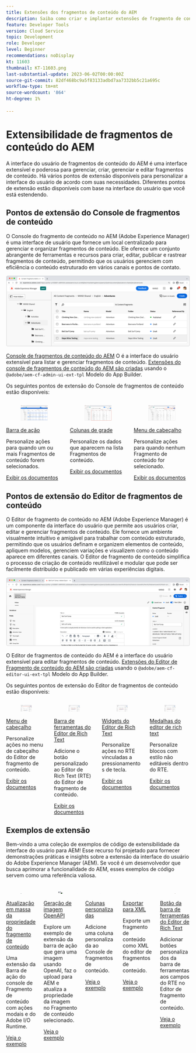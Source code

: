```yaml
---
title: Extensões dos fragmentos de conteúdo do AEM
description: Saiba como criar e implantar extensões de fragmento de conteúdo as a Cloud Service para AEM
feature: Developer Tools
version: Cloud Service
topic: Development
role: Developer
level: Beginner
recommendations: noDisplay
kt: 11603
thumbnail: KT-11603.png
last-substantial-update: 2023-06-02T00:00:00Z
source-git-commit: 82df468bc9a5f83133adbd7aa7332bb5c21a695c
workflow-type: tm+mt
source-wordcount: '864'
ht-degree: 1%

---
```


# Extensibilidade de fragmentos de conteúdo do AEM

A interface do usuário de fragmentos de conteúdo do AEM é uma interface extensível e poderosa para gerenciar, criar, gerenciar e editar fragmentos de conteúdo. Há vários pontos de extensão disponíveis para personalizar a interface do usuário de acordo com suas necessidades. Diferentes pontos de extensão estão disponíveis com base na interface do usuário que você está estendendo.

## Pontos de extensão do Console de fragmentos de conteúdo

O Console do fragmento de conteúdo no AEM (Adobe Experience Manager) é uma interface de usuário que fornece um local centralizado para gerenciar e organizar fragmentos de conteúdo. Ele oferece um conjunto abrangente de ferramentas e recursos para criar, editar, publicar e rastrear fragmentos de conteúdo, permitindo que os usuários gerenciem com eficiência o conteúdo estruturado em vários canais e pontos de contato.

![Console de fragmentos de conteúdo](./assets/overview/cfc.png)

[Console de fragmentos de conteúdo do AEM](https://experienceleague.adobe.com/docs/experience-manager-cloud-service/content/sites/administering/content-fragments/content-fragments-console.html?lang=pt-BR) O é a interface do usuário extensível para listar e gerenciar fragmentos de conteúdo. [Extensões do console de fragmentos de conteúdo do AEM são criadas](https://developer.adobe.com/uix/docs/services/aem-cf-console-admin/code-generation) usando o `@adobe/aem-cf-admin-ui-ext-tpl` Modelo do App Builder.

Os seguintes pontos de extensão do Console de fragmentos de conteúdo estão disponíveis:

<div class="columns is-multiline">
      <div class="column is-half-tablet is-half-desktop is-one-third-widescreen" aria-label="Action bar">
        <div class="card" style="height: 100%">
          <div class="card-image">
            <figure class="image is-16by9">
              <a href="https://developer.adobe.com/uix/docs/services/aem-cf-console-admin/api/action-bar/" title="Barra de ação" tabindex="-1" target="_blank" rel="referrer">
                <img class="is-bordered-r-small" src="./assets/overview/cfc-action-bar.png" alt="Barra de ação">
              </a>
            </figure>
          </div>
          <div class="card-content is-padded-small">
            <div class="content">
              <p class="headline is-size-6 has-text-weight-bold"><a href="https://developer.adobe.com/uix/docs/services/aem-cf-console-admin/api/action-bar/" title="Barra de ação" target="_blank" rel="referrer">Barra de ação</a></p>
              <p class="is-size-6">Personalize ações para quando um ou mais Fragmentos de conteúdo forem selecionados.</p>
              <a href="https://developer.adobe.com/uix/docs/services/aem-cf-console-admin/api/action-bar/" class="spectrum-Button spectrum-Button--outline spectrum-Button--primary spectrum-Button--sizeM" target="_blank" rel="referrer">
                <span class="spectrum-Button-label has-no-wrap has-text-weight-bold">Exibir os documentos</span>
              </a>
            </div>
          </div>
        </div>
      </div>
  <div class="column is-half-tablet is-half-desktop is-one-third-widescreen" aria-label="Grid columns">
    <div class="card" style="height: 100%">
      <div class="card-image">
        <figure class="image is-16by9">
          <a href="https://developer.adobe.com/uix/docs/services/aem-cf-console-admin/api/grid-columns/" title="Colunas de grade" tabindex="-1" target="_blank" rel="referrer">
            <img class="is-bordered-r-small" src="./assets/overview/cfc-grid-columns.png" alt="Colunas de grade">
          </a>
        </figure>
      </div>
      <div class="card-content is-padded-small">
        <div class="content">
          <p class="headline is-size-6 has-text-weight-bold"><a href="https://developer.adobe.com/uix/docs/services/aem-cf-console-admin/api/grid-columns/" title="Colunas de grade" target="_blank" rel="referrer">Colunas de grade</a></p>
          <p class="is-size-6">Personalize os dados que aparecem na lista Fragmentos de conteúdo.</p>
          <a href="https://developer.adobe.com/uix/docs/services/aem-cf-console-admin/api/grid-columns/" class="spectrum-Button spectrum-Button--outline spectrum-Button--primary spectrum-Button--sizeM" target="_blank" rel="referrer">
            <span class="spectrum-Button-label has-no-wrap has-text-weight-bold">Exibir os documentos</span>
          </a>
        </div>
      </div>
    </div>
  </div>
  <div class="column is-half-tablet is-half-desktop is-one-third-widescreen" aria-label="Header menu">
    <div class="card" style="height: 100%">
      <div class="card-image">
        <figure class="image is-16by9">
          <a href="https://developer.adobe.com/uix/docs/services/aem-cf-console-admin/api/header-menu/" title="Menu de cabeçalho" tabindex="-1" target="_blank" rel="referrer">
            <img class="is-bordered-r-small" src="./assets/overview/cfc-header-menu.png" alt="Menu de cabeçalho">
          </a>
        </figure>
      </div>
      <div class="card-content is-padded-small">
        <div class="content">
          <p class="headline is-size-6 has-text-weight-bold"><a href="https://developer.adobe.com/uix/docs/services/aem-cf-console-admin/api/header-menu/" title="Menu de cabeçalho" target="_blank" rel="referrer">Menu de cabeçalho</a></p>
          <p class="is-size-6">Personalize ações para quando nenhum Fragmento de conteúdo for selecionado.</p>
          <a href="https://developer.adobe.com/uix/docs/services/aem-cf-console-admin/api/header-menu/" class="spectrum-Button spectrum-Button--outline spectrum-Button--primary spectrum-Button--sizeM" target="_blank" rel="referrer">
            <span class="spectrum-Button-label has-no-wrap has-text-weight-bold">Exibir os documentos</span>
          </a>
        </div>
      </div>
    </div>
  </div>  
</div>

## Pontos de extensão do Editor de fragmentos de conteúdo

O Editor de fragmento de conteúdo no AEM (Adobe Experience Manager) é um componente da interface do usuário que permite aos usuários criar, editar e gerenciar fragmentos de conteúdo. Ele fornece um ambiente visualmente intuitivo e amigável para trabalhar com conteúdo estruturado, permitindo que os usuários definam e organizem elementos de conteúdo, apliquem modelos, gerenciem variações e visualizem como o conteúdo aparece em diferentes canais. O Editor de fragmento de conteúdo simplifica o processo de criação de conteúdo reutilizável e modular que pode ser facilmente distribuído e publicado em várias experiências digitais.

![Editor de fragmentos de conteúdo](./assets/overview/cfe.png)

O Editor de fragmentos de conteúdo do AEM é a interface do usuário extensível para editar fragmentos de conteúdo. [Extensões do Editor de Fragmento de conteúdo do AEM são criadas](https://developer.adobe.com/uix/docs/services/aem-cf-editor/code-generation/) usando o `@adobe/aem-cf-editor-ui-ext-tpl` Modelo do App Builder.

Os seguintes pontos de extensão do Editor de fragmentos de conteúdo estão disponíveis:

<div class="columns is-multiline">
    <div class="column is-half-tablet is-half-desktop is-one-third-widescreen" aria-label="Header menu">
      <div class="card" style="height: 100%">
        <div class="card-image">
          <figure class="image is-16by9">
            <a href="https://developer.adobe.com/uix/docs/services/aem-cf-editor/api/header-menu" title="Menu de cabeçalho" tabindex="-1" target="_blank" rel="referrer">
              <img class="is-bordered-r-small" src="./assets/overview/cfe-header-menu.png" alt="Menu de cabeçalho">
            </a>
          </figure>
        </div>
        <div class="card-content is-padded-small">
          <div class="content">
            <p class="headline is-size-6 has-text-weight-bold"><a href="https://developer.adobe.com/uix/docs/services/aem-cf-editor/api/header-menu/" title="Menu de cabeçalho" target="_blank" rel="referrer">Menu de cabeçalho</a></p>
            <p class="is-size-6">Personalize ações no menu de cabeçalho do Editor de fragmento de conteúdo.</p>
            <a href="https://developer.adobe.com/uix/docs/services/aem-cf-editor/api/header-menu" class="spectrum-Button spectrum-Button--outline spectrum-Button--primary spectrum-Button--sizeM" target="_blank" rel="referrer">
              <span class="spectrum-Button-label has-no-wrap has-text-weight-bold">Exibir os documentos</span>
            </a>
          </div>
        </div>
      </div>
    </div>
  <div class="column is-half-tablet is-half-desktop is-one-third-widescreen" aria-label="Rich Text Editor toolbar">
    <div class="card" style="height: 100%">
      <div class="card-image">
        <figure class="image is-16by9">
          <a href="https://developer.adobe.com/uix/docs/services/aem-cf-editor/api/rte-toolbar/" title="Barra de ferramentas do Editor de Rich Text" tabindex="-1" target="_blank" rel="referrer">
            <img class="is-bordered-r-small" src="./assets/overview/cfe-rte-toolbar.png" alt="Barra de ferramentas do Editor de Rich Text">
          </a>
        </figure>
      </div>
      <div class="card-content is-padded-small">
        <div class="content">
          <p class="headline is-size-6 has-text-weight-bold"><a href="https://developer.adobe.com/uix/docs/services/aem-cf-editor/api/rte-toolbar/" title="Barra de ferramentas do Editor de Rich Text"  target="_blank" rel="referrer">Barra de ferramentas do Editor de Rich Text</a></p>
          <p class="is-size-6">Adicione o botão personalizado ao Editor de Rich Text (RTE) do Editor de fragmento de conteúdo.</p>
          <a href="https://developer.adobe.com/uix/docs/services/aem-cf-editor/api/rte-toolbar/" class="spectrum-Button spectrum-Button--outline spectrum-Button--primary spectrum-Button--sizeM" target="_blank" rel="referrer">
            <span class="spectrum-Button-label has-no-wrap has-text-weight-bold">Exibir os documentos</span>
          </a>
        </div>
      </div>
    </div>
  </div>

<div class="column is-half-tablet is-half-desktop is-one-third-widescreen" aria-label="Rich Text Editor widgets">
    <div class="card" style="height: 100%">
      <div class="card-image">
        <figure class="image is-16by9">
          <a href="https://developer.adobe.com/uix/docs/services/aem-cf-editor/api/rte-widgets/" title="Widgets do Editor de Rich Text" tabindex="-1"  target="_blank" rel="referrer">
            <img class="is-bordered-r-small" src="./assets/overview/cfe-rte-widgets.png" alt="Widgets do Editor de Rich Text">
          </a>
        </figure>
      </div>
      <div class="card-content is-padded-small">
        <div class="content">
          <p class="headline is-size-6 has-text-weight-bold"><a href="https://developer.adobe.com/uix/docs/services/aem-cf-editor/api/rte-widgets/" title="Widgets do Editor de Rich Text" target="_blank" rel="referrer">Widgets do Editor de Rich Text</a></p>
          <p class="is-size-6">Personalize ações no RTE vinculadas a pressionamentos de tecla.</p>
          <a href="https://developer.adobe.com/uix/docs/services/aem-cf-editor/api/rte-widgets/" class="spectrum-Button spectrum-Button--outline spectrum-Button--primary spectrum-Button--sizeM" target="_blank" rel="referrer">
            <span class="spectrum-Button-label has-no-wrap has-text-weight-bold">Exibir os documentos</span>
          </a>
        </div>
      </div>
    </div>
  </div>
  <div class="column is-half-tablet is-half-desktop is-one-third-widescreen" aria-label="Rich Text Editor badges">
    <div class="card" style="height: 100%">
      <div class="card-image">
        <figure class="image is-16by9">
          <a href="https://developer.adobe.com/uix/docs/services/aem-cf-editor/api/rte-badges/" title="Medalhas do editor de rich text" tabindex="-1" target="_blank" rel="referrer">
            <img class="is-bordered-r-small" src="./assets/overview/cfe-rte-badges.png" alt="Medalhas do editor de rich text">
          </a>
        </figure>
      </div>
      <div class="card-content is-padded-small">
        <div class="content">
          <p class="headline is-size-6 has-text-weight-bold"><a href="https://developer.adobe.com/uix/docs/services/aem-cf-editor/api/rte-badges/ " title="Medalhas do editor de rich text" target="_blank" rel="referrer">Medalhas do editor de rich text</a></p>
          <p class="is-size-6">Personalize blocos com estilo não editáveis dentro do RTE.</p>
          <a href="https://developer.adobe.com/uix/docs/services/aem-cf-editor/api/rte-badges/" class="spectrum-Button spectrum-Button--outline spectrum-Button--primary spectrum-Button--sizeM" target="_blank" rel="referrer">
            <span class="spectrum-Button-label has-no-wrap has-text-weight-bold">Exibir os documentos</span>
          </a>
        </div>
      </div>
    </div>
  </div>
</div>

## Exemplos de extensão

Bem-vindo a uma coleção de exemplos de código de extensibilidade da interface do usuário para AEM! Esse recurso foi projetado para fornecer demonstrações práticas e insights sobre a extensão da interface do usuário do Adobe Experience Manager (AEM). Se você é um desenvolvedor que busca aprimorar a funcionalidade do AEM, esses exemplos de código servem como uma referência valiosa.

<div class="columns is-multiline">
  <div class="column is-half-tablet is-half-desktop is-one-third-widescreen" aria-label="Bulk property update">
    <div class="card" style="height: 100%">
      <div class="card-image">
        <figure class="image is-16by9">
          <a href="./examples/console-bulk-property-update.md" title="Atualização de propriedade em massa" tabindex="-1">
            <img class="is-bordered-r-small" src="./assets/../examples/assets/bulk-property-update/card.png" alt="Atualização de propriedade em massa">
          </a>
        </figure>
      </div>
      <div class="card-content is-padded-small">
        <div class="content">
          <p class="headline is-size-6 has-text-weight-bold"><a href="./examples/console-bulk-property-update.md" title="Atualização de propriedade em massa">Atualização em massa da propriedade do fragmento de conteúdo</a></p>
          <p class="is-size-6">Uma extensão da Barra de ação do console de Fragmento de conteúdo com ações modais e do Adobe I/O Runtime.</p>
          <a href="./examples/console-bulk-property-update.md" class="spectrum-Button spectrum-Button--outline spectrum-Button--primary spectrum-Button--sizeM">
            <span class="spectrum-Button-label has-no-wrap has-text-weight-bold">Veja o exemplo</span>
          </a>
        </div>
      </div>
    </div>
  </div>
  <div class="column is-half-tablet is-half-desktop is-one-third-widescreen" aria-label="OpenAI-based image generation and upload to AEM extension">
        <div class="card" style="height: 100%">
            <div class="card-image">
                <figure class="image is-16by9">
                    <a href="./examples/console-image-generation-and-image-upload.md" title="Geração de imagens com base em OpenAI e upload para a extensão AEM" tabindex="-1">
                        <img class="is-bordered-r-small" src="./examples/assets/digital-image-generation/card.png" alt="Geração de imagens com base em OpenAI e upload para a extensão AEM">
                    </a>
                </figure>
            </div>
            <div class="card-content is-padded-small">
                <div class="content">
                    <p class="headline is-size-6 has-text-weight-bold"><a href="./examples/console-image-generation-and-image-upload.md" title="Geração de imagens com base em OpenAI e upload para a extensão AEM">Geração de imagem OpenAPI</a></p>
                    <p class="is-size-6">Explore um exemplo de extensão da barra de ação que gera uma imagem usando OpenAI, faz o upload para AEM e atualiza a propriedade da imagem no Fragmento de conteúdo selecionado.</p>
                    <a href="./examples/console-image-generation-and-image-upload.md" class="spectrum-Button spectrum-Button--outline spectrum-Button--primary spectrum-Button--sizeM">
                        <span class="spectrum-Button-label has-no-wrap has-text-weight-bold">Veja o exemplo</span>
                    </a>
                </div>
            </div>
        </div>
    </div>    
  <div class="column is-half-tablet is-half-desktop is-one-third-widescreen" aria-label="Custom columns">
    <div class="card" style="height: 100%">
      <div class="card-image">
        <figure class="image is-16by9">
          <a href="./examples/custom-grid-columns.md" title="Colunas personalizadas" tabindex="-1">
            <img class="is-bordered-r-small" src="./examples/assets/custom-grid-columns/card.png" alt="Colunas personalizadas">
          </a>
        </figure>
      </div>
      <div class="card-content is-padded-small">
        <div class="content">
          <p class="headline is-size-6 has-text-weight-bold"><a href="./examples/custom-grid-columns.md" title="Colunas personalizadas">Colunas personalizadas</a></p>
          <p class="is-size-6">Adicione uma coluna personalizada ao Console de fragmentos de conteúdo.</p>
          <a href="./examples/custom-grid-columns.md" class="spectrum-Button spectrum-Button--outline spectrum-Button--primary spectrum-Button--sizeM">
            <span class="spectrum-Button-label has-no-wrap has-text-weight-bold">Veja o exemplo</span>
          </a>
        </div>
      </div>
    </div>
  </div>    
  <div class="column is-half-tablet is-half-desktop is-one-third-widescreen" aria-label="Export to XML">
    <div class="card" style="height: 100%">
      <div class="card-image">
        <figure class="image is-16by9">
          <a href="./examples/editor-export-to-xml.md" title="Exportar para XML" tabindex="-1">
            <img class="is-bordered-r-small" src="./examples/assets/export-to-xml/card.png" alt="Exportar para XML">
          </a>
        </figure>
      </div>
      <div class="card-content is-padded-small">
        <div class="content">
          <p class="headline is-size-6 has-text-weight-bold"><a href="./examples/editor-export-to-xml.md" title="Exportar para XML">Exportar para XML</a></p>
          <p class="is-size-6">Exporte um fragmento de conteúdo como XML do editor de fragmentos de conteúdo.</p>
          <a href="./examples/editor-export-to-xml.md" class="spectrum-Button spectrum-Button--outline spectrum-Button--primary spectrum-Button--sizeM">
            <span class="spectrum-Button-label has-no-wrap has-text-weight-bold">Veja o exemplo</span>
          </a>
        </div>
      </div>
    </div>
  </div>    
  <div class="column is-half-tablet is-half-desktop is-one-third-widescreen" aria-label="Rich Text Editor toolbar button">
    <div class="card" style="height: 100%">
      <div class="card-image">
        <figure class="image is-16by9">
          <a href="./examples/editor-rte-toolbar.md" title="Botão da barra de ferramentas do Editor de Rich Text" tabindex="-1">
            <img class="is-bordered-r-small" src="./examples/assets/rte-toolbar/card.png" alt="Botão da barra de ferramentas do Editor de Rich Text">
          </a>
        </figure>
      </div>
      <div class="card-content is-padded-small">
        <div class="content">
          <p class="headline is-size-6 has-text-weight-bold"><a href="./examples/editor-rte-toolbar.md" title="Botão da barra de ferramentas do Editor de Rich Text">Botão da barra de ferramentas do Editor de Rich Text</a></p>
          <p class="is-size-6">Adicionar botões personalizados da barra de ferramentas aos campos do RTE no Editor de fragmento de conteúdo.</p>
          <a href="./examples/editor-rte-toolbar.md" class="spectrum-Button spectrum-Button--outline spectrum-Button--primary spectrum-Button--sizeM">
            <span class="spectrum-Button-label has-no-wrap has-text-weight-bold">Veja o exemplo</span>
          </a>
        </div>
      </div>
    </div>
  </div>   
</div>

